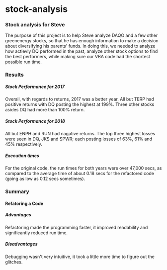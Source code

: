 # stock-analysis
### Stock analysis for Steve
The purpose of this project is to help Steve analyze DAQO and a few other greenenergy stocks, so that he has enough information to make a decision about diversifying his parents' funds. In doing this, we needed to analyze how actievly DQ performed in the past, analyze other stock options to find the best performers, while making sure our VBA code had the shortest possible run time. 

### Results
##### Stock Performance for 2017
Overall, with regards to returns, 2017 was a better year. All but TERP had positive returns with DQ posting the highest at 199%. Three other stocks asides DQ had more than 100% return. 

##### Stock Performance for 2018
All but ENPH and RUN had nagative returns. The top three highest losses were seen in DQ, JKS and SPWR; each posting losses of 63%, 61% and 45% respectively. 

##### Execution times 
For the original code, the run times for both years were over 47,000 secs, as compared to the average time of about 0.18 secs for the refactored code (going as low as 0.12 secs sometimes).

### Summary
#### Refatoring a Code

##### Advantages 
Refactoring made the programming faster, it improved readability and significantly reduced run time. 

##### Disadvantages 
Debugging wasn't very intuitive, it took a little more time to figure out the glitches. 

